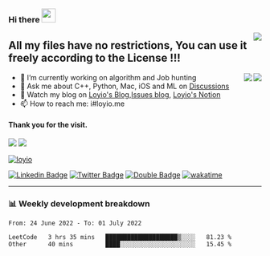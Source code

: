 <h3 align="left">Hi there <img src="https://media.giphy.com/media/hvRJCLFzcasrR4ia7z/giphy.gif" width="28"></h3>
<a align="right" href="https://github.com/loyio/loyio/blob/master/STAR/README.md"><img align="right" src="https://img.shields.io/badge/LOYIO-STAR-green" /></a>

## All my files have no restrictions, You can use it freely according to the License !!!

<a href="https://github.com/loyio#gh-light-mode-only">
     <img align="right"  src="https://loy-readme.vercel.app/api/top-langs/?username=loyio&langs_count=6&hide=css,html,jupyter notebook" />
</a>

<a href="https://github.com/loyio#gh-dark-mode-only">
  <img align="right"  src="https://loy-readme.vercel.app/api/top-langs/?username=loyio&langs_count=6&theme=slateorange&hide=css,html,jupyter notebook" />
</a>



- 🔭 I’m currently working on algorithm and Job hunting
- 💬 Ask me about C++, Python, Mac, iOS and ML on [Discussions](https://github.com/loyio/blog/discussions)
- 📔 Watch my blog on [Loyio's Blog](https://loyio.me),[Issues blog](https://github.com/loyio/blog/issues), [Loyio's Notion](https://loyio.notion.site/loyio/Loyio-s-Dashboard-2f56bd29222a445ea9d9e8802a1ac83b)
- 📫 How to reach me: i#loyio.me


#### Thank you for the visit.
<img src="http://profile-counter.glitch.me/loyio/count.svg" />

<img src="https://loy-readme.vercel.app/api?username=loyio&show_icons=true&hide=stars&include_all_commits=true&hide_title=true&theme=slateorange" />

     

[![loyio](https://github-profile-trophy.vercel.app/?username=loyio&theme=onedark&column=4)](https://github.com/loyio)

[![Linkedin Badge](https://img.shields.io/badge/-@loyio-0077b5?style=flat-square&logo=Linkedin&logoColor=white&labelColor=0077b5&link=https://www.linkedin.com/in/loyio-hex-363172158/)](https://www.linkedin.com/in/loyio-hex-363172158/)
[![Twitter Badge](https://img.shields.io/badge/-@loyiome-1ca0f1?style=flat-square&labelColor=1ca0f1&logo=twitter&logoColor=white&link=https://twitter.com/loyiome)](https://twitter.com/loyiome)
[![Double Badge](https://img.shields.io/badge/@loyio-007722?style=flat&logo=Douban&logoColor=white)](https://www.douban.com/people/susmote)
[![wakatime](https://wakatime.com/badge/user/c0ddc104-5a20-41d1-ab9a-c4d9ea20a4d9.svg)](https://wakatime.com/@c0ddc104-5a20-41d1-ab9a-c4d9ea20a4d9)

-------
### 📊 Weekly development breakdown
<!--START_SECTION:waka-->

```text
From: 24 June 2022 - To: 01 July 2022

LeetCode   3 hrs 35 mins   ████████████████████▒░░░░   81.23 %
Other      40 mins         ████░░░░░░░░░░░░░░░░░░░░░   15.45 %
```

<!--END_SECTION:waka-->
